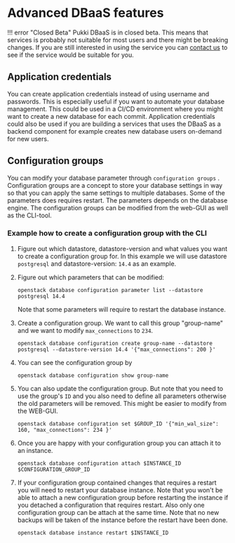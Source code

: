 # Advanced DBaaS features
!!! error "Closed Beta"
    Pukki DBaaS is in closed beta. This means that services is probably not suitable for most users
    and there might be breaking changes. If you are still interested in using the service you can
    [contact us](../../support/contact.md) to see if the service would be suitable for you.

## Application credentials

You can create application credentials instead of using username and passwords. This is especially useful if you want to automate your database management. This could be used in a CI/CD environment where you might want to create a new database for each commit. Application credentials could also be used if you are building a services that uses the DBaaS as a backend component for example creates new database users on-demand for new users.

## Configuration groups

You can modify your database parameter through `configuration groups` . Configuration groups are a
concept to store your database settings in way so that you can apply the same settings to multiple
databases. Some of the parameters does requires restart. The parameters depends on the database
engine. The configuration groups can be modified from the web-GUI as well as the CLI-tool.

### Example how to create a configuration group with the CLI


1. Figure out which datastore, datastore-version and what values you want to create a configuration
group for. In this example we will use datastore `postgresql` and datastore-version:  `14.4` as an
example.

2. Figure out which parameters that can be modified:
    
    ```
    openstack database configuration parameter list --datastore postgresql 14.4
    ```
    
    Note that some parameters will require to restart the database instance.

3. Create a configuration group. We want to call this group "group-name" and we want to modify
`max_connections` to `234`.

    ```
    openstack database configuration create group-name --datastore postgresql --datastore-version 14.4 '{"max_connections": 200 }'
    ```

4. You can see the configuration group by

    ```
    openstack database configuration show group-name
    ```

5. You can also update the configuration group. But note that you need to use the group's `ID` and
you also need to define all parameters otherwise the old parameters will be removed. This might be
easier to modify from the WEB-GUI.

    ```
    openstack database configuration set $GROUP_ID '{"min_wal_size": 160, "max_connections": 234 }'
    ```

6. Once you are happy with your configuration group you can attach it to an instance.

    ```
    openstack database configuration attach $INSTANCE_ID $CONFIGURATION_GROUP_ID
    ```

7. If your configuration group contained changes that requires a restart you will need to restart
your database instance. Note that you won't be able to attach a new configuration group before
restarting the instance if you detached a configuration that requires restart. Also only one
configuration group can be attach at the same time. Note that no new backups will be taken of the
instance before the restart have been done.

    ```
    openstack database instance restart $INSTANCE_ID
    ```
